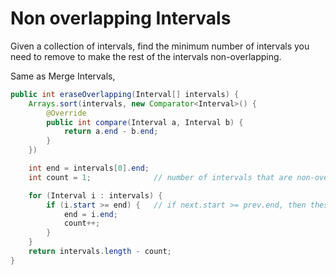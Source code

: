 # Non overlapping Intervals

Given a collection of intervals, find the minimum number of intervals you need to remove to make the rest of the intervals non-overlapping.

Same as Merge Intervals, 

```java
public int eraseOverlapping(Interval[] intervals) {
    Arrays.sort(intervals, new Comparator<Interval>() {
        @Override
        public int compare(Interval a, Interval b) {
            return a.end - b.end;
        }
    })

    int end = intervals[0].end;
    int count = 1;              // number of intervals that are non-overlapping

    for (Interval i : intervals) {
        if (i.start >= end) {   // if next.start >= prev.end, then these two don't overlap
            end = i.end;
            count++;
        }
    }
    return intervals.length - count;
}